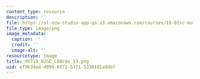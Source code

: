```yaml
---
content_type: resource
description: ''
file: https://ol-ocw-studio-app-qa.s3.amazonaws.com/courses/18-02sc-multivariable-calculus-fall-2010/ef9b34add0990f7253f15338101a94b7_MIT18_02SC_L6Brds_13.png
file_type: image/png
image_metadata:
  caption: ''
  credit: ''
  image-alt: ''
resourcetype: Image
title: MIT18_02SC_L6Brds_13.png
uid: ef9b34ad-d099-0f72-53f1-5338101a94b7
---
```

